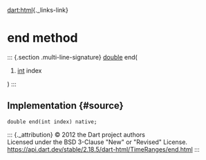 [dart:html](../../dart-html/dart-html-library){._links-link}

end method
==========

::: {.section .multi-line-signature}
[double](../../dart-core/double-class) end(

1.  [int](../../dart-core/int-class) index

)
:::

Implementation {#source}
--------------

``` {.language-dart data-language="dart"}
double end(int index) native;
```

::: {._attribution}
© 2012 the Dart project authors\
Licensed under the BSD 3-Clause \"New\" or \"Revised\" License.\
<https://api.dart.dev/stable/2.18.5/dart-html/TimeRanges/end.html>
:::
